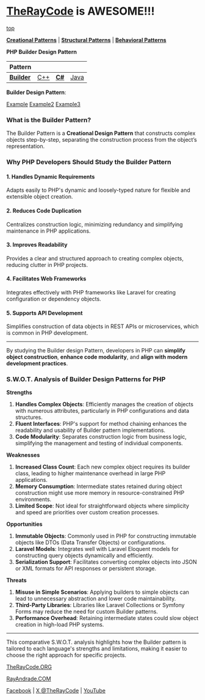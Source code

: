 # [TheRayCode](../../../README.md) is AWESOME!!!

[top](../README.md)

**[Creational Patterns](../README.md)** | **[Structural Patterns](../../Structural/README.md)** | **[Behavioral Patterns](../../Behavioral/README.md)**

**PHP Builder Design Pattern**

|Pattern|   |   |   |
|---|---|---|---|
| [**Builder**](../Builder/README.md) | [C++](../../../CPP/Creational/Builder/README.md) | [**C#**](../../../Csharp/Creational/Builder/README.md) | [Java](../../../Java/Creational/Builder/README.md) |

**Builder Design Pattern**:

[Example](Example/README.md) [Example2](Example2/README.md) [Example3](Example3/README.md)


### **What is the Builder Pattern?**
The Builder Pattern is a **Creational Design Pattern** that constructs complex objects step-by-step, separating the construction process from the object’s representation.

### **Why PHP Developers Should Study the Builder Pattern**

#### **1. Handles Dynamic Requirements**
Adapts easily to PHP's dynamic and loosely-typed nature for flexible and extensible object creation.

#### **2. Reduces Code Duplication**
Centralizes construction logic, minimizing redundancy and simplifying maintenance in PHP applications.

#### **3. Improves Readability**
Provides a clear and structured approach to creating complex objects, reducing clutter in PHP projects.

#### **4. Facilitates Web Frameworks**
Integrates effectively with PHP frameworks like Laravel for creating configuration or dependency objects.

#### **5. Supports API Development**
Simplifies construction of data objects in REST APIs or microservices, which is common in PHP development.

---

By studying the Builder design Pattern, developers in PHP can **simplify object construction**, **enhance code modularity**, and **align with modern development practices**.

### **S.W.O.T. Analysis of Builder Design Patterns for PHP**

**Strengths**  
1. **Handles Complex Objects**: Efficiently manages the creation of objects with numerous attributes, particularly in PHP configurations and data structures.  
2. **Fluent Interfaces**: PHP's support for method chaining enhances the readability and usability of Builder pattern implementations.  
3. **Code Modularity**: Separates construction logic from business logic, simplifying the management and testing of individual components.

**Weaknesses**  
1. **Increased Class Count**: Each new complex object requires its builder class, leading to higher maintenance overhead in large PHP applications.  
2. **Memory Consumption**: Intermediate states retained during object construction might use more memory in resource-constrained PHP environments.  
3. **Limited Scope**: Not ideal for straightforward objects where simplicity and speed are priorities over custom creation processes.

**Opportunities**  
1. **Immutable Objects**: Commonly used in PHP for constructing immutable objects like DTOs (Data Transfer Objects) or configurations.  
2. **Laravel Models**: Integrates well with Laravel Eloquent models for constructing query objects dynamically and efficiently.  
3. **Serialization Support**: Facilitates converting complex objects into JSON or XML formats for API responses or persistent storage.

**Threats**  
1. **Misuse in Simple Scenarios**: Applying builders to simple objects can lead to unnecessary abstraction and lower code maintainability.  
2. **Third-Party Libraries**: Libraries like Laravel Collections or Symfony Forms may reduce the need for custom Builder patterns.  
3. **Performance Overhead**: Retaining intermediate states could slow object creation in high-load PHP systems.

---

This comparative S.W.O.T. analysis highlights how the Builder pattern is tailored to each language's strengths and limitations, making it easier to choose the right approach for specific projects.

[TheRayCode.ORG](https://www.TheRayCode.org)

[RayAndrade.COM](https://www.RayAndrade.com)

[Facebook](https://www.facebook.com/TheRayCode/) | [X @TheRayCode](https://www.x.com/TheRayCode/) | [YouTube](https://www.youtube.com/TheRayCode/)

